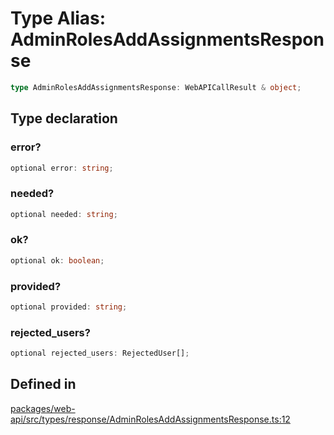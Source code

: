 # Type Alias: AdminRolesAddAssignmentsResponse

```ts
type AdminRolesAddAssignmentsResponse: WebAPICallResult & object;
```

## Type declaration

### error?

```ts
optional error: string;
```

### needed?

```ts
optional needed: string;
```

### ok?

```ts
optional ok: boolean;
```

### provided?

```ts
optional provided: string;
```

### rejected\_users?

```ts
optional rejected_users: RejectedUser[];
```

## Defined in

[packages/web-api/src/types/response/AdminRolesAddAssignmentsResponse.ts:12](https://github.com/slackapi/node-slack-sdk/blob/c15385ef93ccdde9702f52f7d1f445999203d794/packages/web-api/src/types/response/AdminRolesAddAssignmentsResponse.ts#L12)
